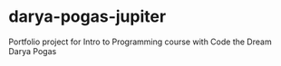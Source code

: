 # darya-pogas-jupiter
Portfolio project for Intro to Programming course with Code the Dream
Darya Pogas